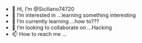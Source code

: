 - 👋 Hi, I’m @Siciliano74720
- 👀 I’m interested in ...learning something interesting 
- 🌱 I’m currently learning ...how to???
- 💞️ I’m looking to collaborate on ...Hacking
- 📫 How to reach me ...

<!---
Siciliano74720/Siciliano74720 is a ✨ special ✨ repository because its `README.md` (this file) appears on your GitHub profile.
You can click the Preview link to take a look at your changes.
--->
